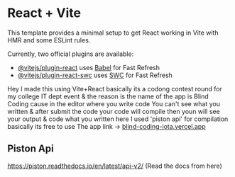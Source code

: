 # React + Vite

This template provides a minimal setup to get React working in Vite with HMR and some ESLint rules.

Currently, two official plugins are available:

- [@vitejs/plugin-react](https://github.com/vitejs/vite-plugin-react/blob/main/packages/plugin-react/README.md) uses [Babel](https://babeljs.io/) for Fast Refresh
- [@vitejs/plugin-react-swc](https://github.com/vitejs/vite-plugin-react-swc) uses [SWC](https://swc.rs/) for Fast Refresh

Hey I made this using Vite+React basically its a codong contest round for my college IT dept event & the reason is the name of the app is Blind Coding cause in the editor where you write code You can't see what
you written & after submit the code your code will compile then youn will see your output & code what you written
here I used 'piston api' for compilation basically its free to use 
The app link -> [blind-coding-iota.vercel.app](https://blind-coding-iota.vercel.app/)

## Piston Api 
https://piston.readthedocs.io/en/latest/api-v2/ (Read the docs from here)

